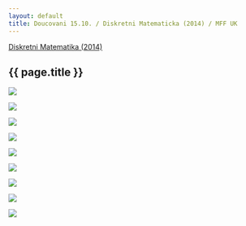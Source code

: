 ```yaml
---
layout: default
title: Doucovani 15.10. / Diskretni Matematicka (2014) / MFF UK
---
```


[Diskretni Matematika (2014)](../2014-diskretni-matematika.html)

## {{ page.title }}

<style>
img {
    max-width: 60em;
}
</style>


![](http://notes.drive.ondrejsika.com/mff/2014/diskretni-matematika-doucovani/2014-10-15/1.jpg)

![](http://notes.drive.ondrejsika.com/mff/2014/diskretni-matematika-doucovani/2014-10-15/2.jpg)

![](http://notes.drive.ondrejsika.com/mff/2014/diskretni-matematika-doucovani/2014-10-15/3.jpg)

![](http://notes.drive.ondrejsika.com/mff/2014/diskretni-matematika-doucovani/2014-10-15/4.jpg)

![](http://notes.drive.ondrejsika.com/mff/2014/diskretni-matematika-doucovani/2014-10-15/5.jpg)

![](http://notes.drive.ondrejsika.com/mff/2014/diskretni-matematika-doucovani/2014-10-15/6.jpg)

![](http://notes.drive.ondrejsika.com/mff/2014/diskretni-matematika-doucovani/2014-10-15/7.jpg)

![](http://notes.drive.ondrejsika.com/mff/2014/diskretni-matematika-doucovani/2014-10-15/7.jpg)

![](http://notes.drive.ondrejsika.com/mff/2014/diskretni-matematika-doucovani/2014-10-15/8.jpg)

